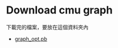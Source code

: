 # Download cmu graph

下載完的檔案，要放在這個資料夾內

- [graph_opt.pb](https://drive.google.com/file/d/1feDY-V01xqUmBslo0ZHiFlKI0TDJP2u4/view?usp=sharing)
